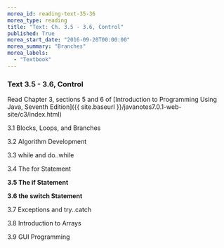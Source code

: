 ```yaml
---
morea_id: reading-text-35-36
morea_type: reading
title: "Text: Ch. 3.5 - 3.6, Control"
published: True
morea_start_date: "2016-09-20T00:00:00"
morea_summary: "Branches"
morea_labels: 
  - "Textbook"
---
```


### Text 3.5 - 3.6, Control

Read Chapter 3, sections 5 and 6 of [Introduction to Programming Using Java, Seventh Edition]({{ site.baseurl }}/javanotes7.0.1-web-site/c3/index.html)


3.1 Blocks, Loops, and Branches

3.2 Algorithm Development

3.3 while and do..while

3.4 The for Statement

**3.5 The if Statement**

**3.6 the switch Statement**

3.7 Exceptions and try..catch

3.8 Introduction to Arrays

3.9 GUI Programming
